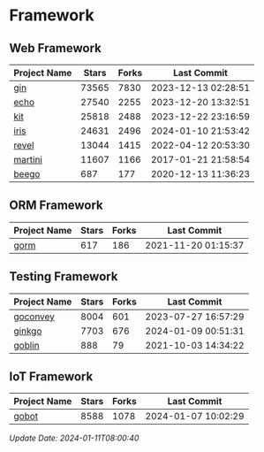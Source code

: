 # Framework

## Web Framework
| Project Name | Stars | Forks | Last Commit |
| ------------ | ----- | ----- | ----------- |
| [gin](https://github.com/gin-gonic/gin) | 73565 | 7830 | 2023-12-13 02:28:51 |
| [echo](https://github.com/labstack/echo) | 27540 | 2255 | 2023-12-20 13:32:51 |
| [kit](https://github.com/go-kit/kit) | 25818 | 2488 | 2023-12-22 23:16:59 |
| [iris](https://github.com/kataras/iris) | 24631 | 2496 | 2024-01-10 21:53:42 |
| [revel](https://github.com/revel/revel) | 13044 | 1415 | 2022-04-12 20:53:30 |
| [martini](https://github.com/go-martini/martini) | 11607 | 1166 | 2017-01-21 21:58:54 |
| [beego](https://github.com/astaxie/beego) | 687 | 177 | 2020-12-13 11:36:23 |

## ORM Framework
| Project Name | Stars | Forks | Last Commit |
| ------------ | ----- | ----- | ----------- |
| [gorm](https://github.com/jinzhu/gorm) | 617 | 186 | 2021-11-20 01:15:37 |

## Testing Framework
| Project Name | Stars | Forks | Last Commit |
| ------------ | ----- | ----- | ----------- |
| [goconvey](https://github.com/smartystreets/goconvey) | 8004 | 601 | 2023-07-27 16:57:29 |
| [ginkgo](https://github.com/onsi/ginkgo) | 7703 | 676 | 2024-01-09 00:51:31 |
| [goblin](https://github.com/franela/goblin) | 888 | 79 | 2021-10-03 14:34:22 |

## IoT Framework
| Project Name | Stars | Forks | Last Commit |
| ------------ | ----- | ----- | ----------- |
| [gobot](https://github.com/hybridgroup/gobot) | 8588 | 1078 | 2024-01-07 10:02:29 |

*Update Date: 2024-01-11T08:00:40*